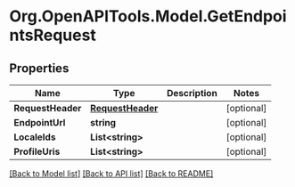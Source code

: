 # Org.OpenAPITools.Model.GetEndpointsRequest

## Properties

Name | Type | Description | Notes
------------ | ------------- | ------------- | -------------
**RequestHeader** | [**RequestHeader**](RequestHeader.md) |  | [optional] 
**EndpointUrl** | **string** |  | [optional] 
**LocaleIds** | **List&lt;string&gt;** |  | [optional] 
**ProfileUris** | **List&lt;string&gt;** |  | [optional] 

[[Back to Model list]](../README.md#documentation-for-models) [[Back to API list]](../README.md#documentation-for-api-endpoints) [[Back to README]](../README.md)

